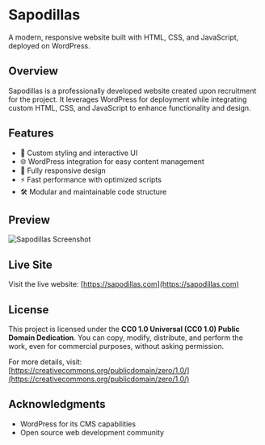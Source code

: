 # Sapodillas

A modern, responsive website built with HTML, CSS, and JavaScript, deployed on WordPress.

## Overview

Sapodillas is a professionally developed website created upon recruitment for the project. It leverages WordPress for deployment while integrating custom HTML, CSS, and JavaScript to enhance functionality and design.

## Features

- 🎨 Custom styling and interactive UI
- 🌐 WordPress integration for easy content management
- 📱 Fully responsive design
- ⚡ Fast performance with optimized scripts
- 🛠️ Modular and maintainable code structure

## Preview

![Sapodillas Screenshot](https://github.com/yourusername/sapodillas/blob/main/preview.png?raw=true)

## Live Site

Visit the live website: [https://sapodillas.com](https://sapodillas.com)

## License

This project is licensed under the **CC0 1.0 Universal (CC0 1.0) Public Domain Dedication**. You can copy, modify, distribute, and perform the work, even for commercial purposes, without asking permission.

For more details, visit: [https://creativecommons.org/publicdomain/zero/1.0/](https://creativecommons.org/publicdomain/zero/1.0/)

## Acknowledgments

- WordPress for its CMS capabilities
- Open source web development community
